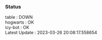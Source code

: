 ### Status


table : DOWN  
hogwarts : OK  
icy-bot : OK  
Latest Update : 2023-03-26 20:08:17.558654
